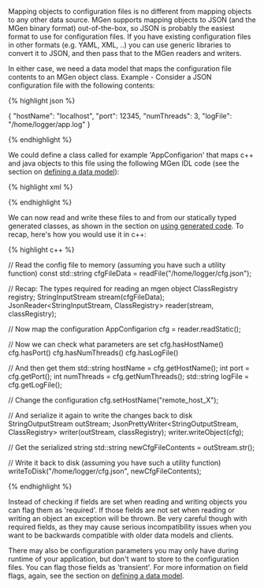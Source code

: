 ---
---

Mapping objects to configuration files is no different from mapping objects to any other data source. MGen supports mapping objects to JSON (and the MGen binary format) out-of-the-box, so JSON is probably the easiest format to use for configuration files. If you have existing configuration files in other formats (e.g. YAML, XML, ..) you can use generic libraries to convert it to JSON, and then pass that to the MGen readers and writers.

In either case, we need a data model that maps the configuration file contents to an MGen object class. Example - Consider a JSON configuration file with the following contents:

{% highlight json %}

{
  "hostName": "localhost",
  "port": 12345,
  "numThreads": 3,
  "logFile": "/home/logger/app.log"
}

{% endhighlight %}

We could define a class called for example 'AppConfigarion' that maps c++ and java objects to this file using the following MGen IDL code (see the section on [defining a data model](index_b_Basic_model.html)):

{% highlight xml %}

<AppConfigarion>
  <hostName type="string"/>
  <port type="int"/>
  <numThreads type="int"/>
  <logFile type="string"/>
</AppConfigarion>

{% endhighlight %}

We can now read and write these files to and from our statically typed generated classes, as shown in the section on [using generated code](index_c_using_gen_code.html). To recap, here's how you would use it in c++:

{% highlight c++ %}

// Read the config file to memory (assuming you have such a utility function)
const std::string cfgFileData = readFile("/home/logger/cfg.json");

// Recap: The types required for reading an mgen object
ClassRegistry registry;
StringInputStream stream(cfgFileData);
JsonReader<StringInputStream, ClassRegistry> reader(stream, classRegistry);

// Now map the configuration
AppConfigarion cfg = reader.readStatic<AppConfigarion>();
    
// Now we can check what parameters are set
cfg.hasHostName()
cfg.hasPort()
cfg.hasNumThreads()
cfg.hasLogFile()
    
// And then get them
std::string hostName = cfg.getHostName();
int port = cfg.getPort();
int numThreads = cfg.getNumThreads();
std::string logFile = cfg.getLogFile();
    
// Change the configuration
cfg.setHostName("remote_host_X");
    
// And serialize it again to write the changes back to disk
StringOutputStream outStream;
JsonPrettyWriter<StringOutputStream, ClassRegistry> writer(outStream, classRegistry);
writer.writeObject(cfg);
    
// Get the serialized string
std::string newCfgFileContents = outStream.str();
    
// Write it back to disk (assuming you have such a utility function)
writeToDisk("/home/logger/cfg.json", newCfgFileContents);

{% endhighlight %}

Instead of checking if fields are set when reading and writing objects you can flag them as 'required'. If those fields are not set when reading or writing an object an exception will be thrown. Be very careful though with required fields, as they may cause serious incompatibility issues when you want to be backwards compatible with older data models and clients.

There may also be configuration parameters you may only have during runtime of your application, but don't want to store to the configuration files. You can flag those fields as 'transient'. For more information on field flags, again, see the section on [defining a data model](index_b_Basic_model.html).


